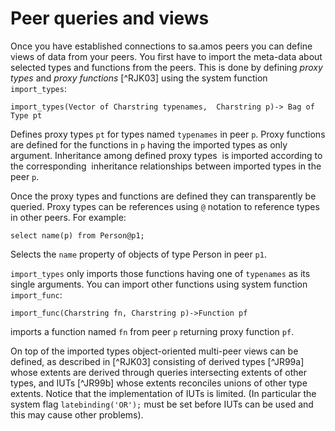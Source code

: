 # Peer queries and views

Once you have established connections to sa.amos peers you can define views of data from your peers. You first have to import the meta-data about selected types and functions from the peers. This is done by defining *proxy types* and *proxy functions* [^RJK03] using the system function `import_types`:

`import_types(Vector of Charstring typenames,  Charstring p)-> Bag of Type pt`

Defines proxy types `pt` for types named `typenames` in peer `p`. Proxy functions are defined for the functions in `p` having the imported types as only argument. Inheritance among defined proxy types  is imported according to the corresponding  inheritance relationships between imported types in the peer `p`.

Once the proxy types and functions are defined they can transparently be queried. Proxy types can be references using `@` notation to reference types in other peers. For example:

`select name(p) from Person@p1;`

Selects the `name` property of objects of type Person in peer `p1`.

`import_types` only imports those functions having one of `typenames` as its single arguments. You can import other functions using system function `import_func`:

`import_func(Charstring fn, Charstring p)->Function pf`

imports a function named `fn` from peer `p` returning proxy function `pf`.

On top of the imported types object-oriented multi-peer views can be defined, as described in [^RJK03] consisting of derived types [^JR99a] whose extents are derived through queries intersecting extents of other types, and IUTs [^JR99b] whose extents reconciles unions of other type extents. Notice that the implementation of IUTs is limited. (In particular the system flag `latebinding('OR');` must be set before IUTs can be used and this may cause other problems).
